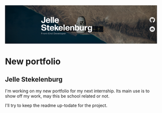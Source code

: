 ![Test Image 1](Assets/linkedin.png)
# New portfolio
## Jelle Stekelenburg

I'm working on my new portfolio for my next internship.
Its main use is to show off my work, may this be school related or not.

I'll try to keep the readme up-todate for the project.
